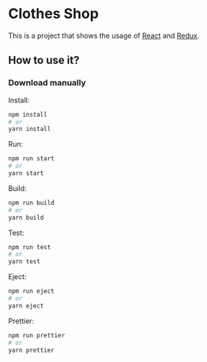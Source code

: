# Clothes Shop

This is a project that shows the usage of [React](https://reactjs.org/) and [Redux](https://redux.js.org/).

## How to use it?

### Download manually

Install:

```bash
npm install
# or
yarn install
```

Run:

```bash
npm run start
# or
yarn start
```

Build:

```bash
npm run build
# or
yarn build
```

Test:

```bash
npm run test
# or
yarn test
```

Eject:

```bash
npm run eject
# or
yarn eject
```

Prettier:
```bash
npm run prettier
# or
yarn prettier
```
